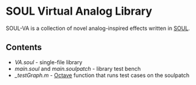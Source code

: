 # SOUL Virtual Analog Library
SOUL-VA is a collection of novel analog-inspired effects written in [SOUL](https://github.com/soul-lang/SOUL).

## Contents
- *VA.soul* - single-file library
- *main.soul* and *main.soulpatch* - library test bench
- *_testGraph.m* - [Octave](https://www.gnu.org/software/octave/index) function that runs test cases on the soulpatch